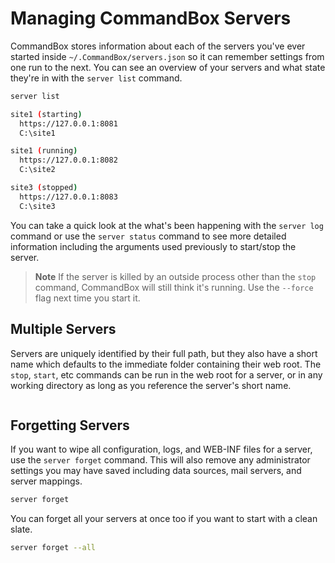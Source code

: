 # Managing CommandBox Servers

CommandBox stores information about each of the servers you've ever started inside `~/.CommandBox/servers.json` so it can remember settings from one run to the next.  You can see an overview of your servers and what state they're in with the `server list` command.  

```bash
server list

site1 (starting)
  https://127.0.0.1:8081
  C:\site1

site1 (running)
  https://127.0.0.1:8082
  C:\site2

site3 (stopped)
  https://127.0.0.1:8083
  C:\site3
```

You can take a quick look at the what's been happening with the `server log` command or use the `server status` command to see more detailed information including the arguments used previously to start/stop the server. 

>**Note** If the server is killed by an outside process other than the `stop` command, CommandBox will still think it's running.  Use the `--force` flag next time you start it.

## Multiple Servers
Servers are uniquely identified by their full path, but they also have a short name which defaults to the immediate folder containing their web root.  The `stop`, `start`, etc commands can be run in the web root for a server, or in any working directory as long as you reference the server's short name.

```bash

```

## Forgetting Servers
If you want to wipe all configuration, logs, and WEB-INF files for a server, use the `server forget` command.  This will also remove any administrator settings you may have saved including data sources, mail servers, and server mappings.

```bash
server forget
```

You can forget all your servers at once too if you want to start with a clean slate. 

```bash
server forget --all
```



